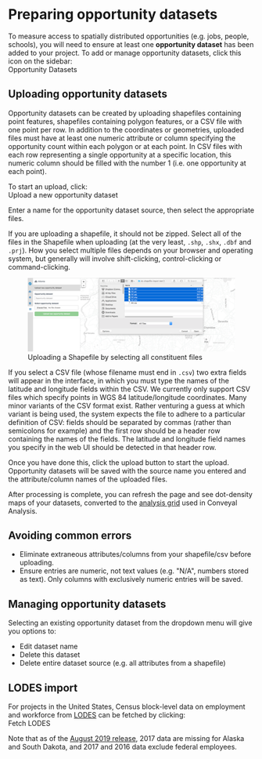 # Preparing opportunity datasets

To measure access to spatially distributed opportunities (e.g. jobs, people, schools), you will need to ensure at least one **opportunity dataset** has been added to your project. To add or manage opportunity datasets, click this icon on the sidebar:
<br><span class="ui-icon"><i class="fa fa-th"></i> Opportunity Datasets</span>

## Uploading opportunity datasets

Opportunity datasets can be created by uploading shapefiles containing point features, shapefiles containing polygon features, or a CSV file with one point per row. In addition to the coordinates or geometries, uploaded files must have at least one numeric attribute or column specifying the opportunity count within each polygon or at each point. In CSV files with each row representing a single opportunity at a specific location, this numeric column should be filled with the number 1 (i.e. one opportunity at each point).

To start an upload, click: <br><span class="btn btn-success"><i class="fa fa-plus"></i> Upload a new opportunity dataset</span>

Enter a name for the opportunity dataset source, then select the appropriate files.

If you are uploading a shapefile, it should not be zipped. Select all of the files in the Shapefile when uploading (at the very least, `.shp`, `.shx`, `.dbf` and `.prj`). How you select multiple files depends on your browser and operating system, but generally will involve shift-clicking, control-clicking or command-clicking.

<figure>
  <img src="../img/upload-shapefile.png" />
  <figcaption>Uploading a Shapefile by selecting all constituent files</figcaption>
</figure>

If you select a CSV file (whose filename must end in `.csv`) two extra fields will appear in the interface, in which you must type the names of the latitude and longitude fields within the CSV. We currently only support CSV files which specify points in WGS 84 latitude/longitude coordinates. Many minor variants of the CSV format exist. Rather venturing a guess at which variant is being used, the system expects the file to adhere to a particular definition of CSV: fields should be separated by commas (rather than semicolons for example) and the first row should be a header row containing the names of the fields. The latitude and longitude field names you specify in the web UI should be detected in that header row.

Once you have done this, click the upload button to start the upload. Opportunity datasets will be saved with the source name you entered and the attribute/column names of the uploaded files.

After processing is complete, you can refresh the page and see dot-density maps of your datasets, converted to the [analysis grid](../analysis/methodology.html#spatial-resolution) used in Conveyal Analysis.

## Avoiding common errors

- Eliminate extraneous attributes/columns from your shapefile/csv before uploading.
- Ensure entries are numeric, not text values (e.g. "N/A", numbers stored as text). Only columns with exclusively numeric entries will be saved.

## Managing opportunity datasets

Selecting an existing opportunity dataset from the dropdown menu will give you options to:

- <span class="btn btn-warning"><i class="fa fa-pencil"></i> Edit dataset name</span>
- <span class="btn btn-danger"><i class="fa fa-trash"></i> Delete this dataset</span>
- <span class="btn btn-danger"><i class="fa fa-trash"></i> Delete entire dataset source</span> (e.g. all attributes from a shapefile)

## LODES import

For projects in the United States, Census block-level data on employment and workforce from [LODES](https://lehd.ces.census.gov/data/#lodes) can be fetched by clicking: <br><span class="btn btn-info"><i class="fa fa-group"></i> Fetch LODES</span>

Note that as of the [August 2019 release](https://lehd.ces.census.gov/data/lodes/LODES7/LODESTechDoc7.4.pdf), 2017 data are missing for Alaska and South Dakota, and 2017 and 2016 data exclude federal employees.
